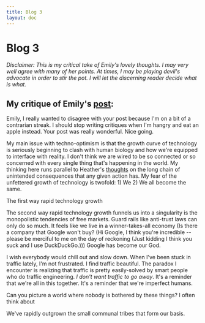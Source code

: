 ```yaml
---
title: Blog 3
layout: doc
---
```


# Blog 3

*Disclaimer: This is my critical take of Emily's lovely thoughts. I may very well agree with many of her points. At times, I may be playing devil's advocate in order to stir the pot. I will let the discerning reader decide what is what.*


## My critique of Emily's [post](https://emilymchen.github.io/portfolio-emilychen/blogs/blog3.html):


Emily, I really wanted to disagree with your post because I'm on a bit of a contrarian streak. I should stop writing critiques when I'm hangry and eat an apple instead. Your post was really wonderful. Nice going.




My main issue with techno-optimism is that the growth curve of technology is seriously beginning to clash with human biology and how we're equipped to interface with reality. I don't think we are wired to be so connected or so concerned with every single thing that's happening in the world. My thinking here runs parallel to Heather's [thoughts](https://heather-parkk.github.io/portfolio-hpark/blogs/blog5.html) on the long chain of unintended consequences that any given action has. My fear of the unfettered growth of technology is twofold: 1) We 2) We all become the same. 

The first way rapid technology growth 

The second way rapid technology growth funnels us into a singularity is the monopolistic tendencies of free markets. Guard rails like anti-trust laws can only do so much. It feels like we live in a winner-takes-all economy (Is there a company that Google won't buy? (Hi Google, I think you're incredible -- please be merciful to me on the day of reckoning (Just kidding I think you suck and I use DuckDuckGo.))) Google has become our God. 

I wish everybody would chill out and slow down. When I've been stuck in traffic lately, I'm not frustrated. I find traffic beautiful. The paradox I encounter is realizing that traffic is pretty easily-solved by smart people who do traffic engineering. *I don't want traffic to go away*. It's a reminder that we're all in this together. It's a reminder that we're imperfect humans.

Can you picture a world where nobody is bothered by these things? I often think about 

We've rapidly outgrown the small communal tribes that form our basis. 